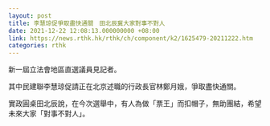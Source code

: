 ```yaml
---
layout: post
title: 李慧琼促爭取盡快通關　田北辰冀大家對事不對人
date: 2021-12-22 12:08:13.000000000 +08:00
link: https://news.rthk.hk/rthk/ch/component/k2/1625479-20211222.htm
categories: rthk
---
```


新一屆立法會地區直選議員見記者。

其中民建聯李慧琼促請正在北京述職的行政長官林鄭月娥，爭取盡快通關。

實政圓桌田北辰說，在今次選舉中，有人為做「票王」而扣帽子，無助團結，希望未來大家「對事不對人」。
